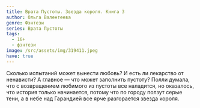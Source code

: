 ```yaml
---
title: Врата Пустоты. Звезда короля. Книга 3
author: Ольга Валентеева
genre: Фэнтези
series: Врата Пустоты
tags:
  - 16+
  - фэнтези
image: /src/assets/img/319411.jpeg
have: true
---
```

Сколько испытаний может вынести любовь? И есть ли лекарство от ненависти? А главное — что может заполнить пустоту? Полли думала, что с возвращением любимого из пустоты все наладится, но оказалось, что история только начинается, потому что по городу ползут серые тени, а в небе над Гарандией все ярче разгорается звезда короля.
